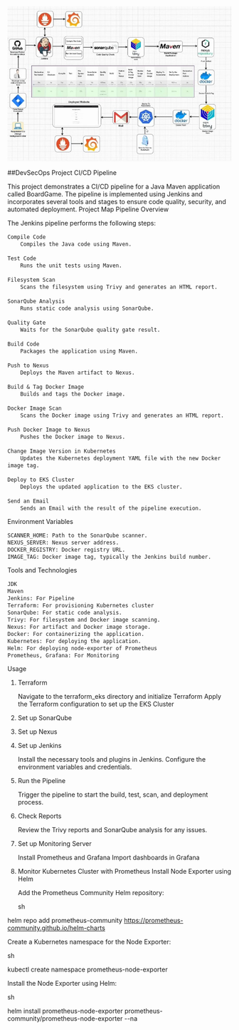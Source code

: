 ![Alt text](DevSecOps.jpeg)

##DevSecOps Project CI/CD Pipeline

This project demonstrates a CI/CD pipeline for a Java Maven application called BoardGame. The pipeline is implemented using Jenkins and incorporates several tools and stages to ensure code quality, security, and automated deployment.
Project Map
Pipeline Overview

The Jenkins pipeline performs the following steps:

    Compile Code
        Compiles the Java code using Maven.

    Test Code
        Runs the unit tests using Maven.

    Filesystem Scan
        Scans the filesystem using Trivy and generates an HTML report.

    SonarQube Analysis
        Runs static code analysis using SonarQube.

    Quality Gate
        Waits for the SonarQube quality gate result.

    Build Code
        Packages the application using Maven.

    Push to Nexus
        Deploys the Maven artifact to Nexus.

    Build & Tag Docker Image
        Builds and tags the Docker image.

    Docker Image Scan
        Scans the Docker image using Trivy and generates an HTML report.

    Push Docker Image to Nexus
        Pushes the Docker image to Nexus.

    Change Image Version in Kubernetes
        Updates the Kubernetes deployment YAML file with the new Docker image tag.

    Deploy to EKS Cluster
        Deploys the updated application to the EKS cluster.

    Send an Email
        Sends an Email with the result of the pipeline execution.

Environment Variables

    SCANNER_HOME: Path to the SonarQube scanner.
    NEXUS_SERVER: Nexus server address.
    DOCKER_REGISTRY: Docker registry URL.
    IMAGE_TAG: Docker image tag, typically the Jenkins build number.

Tools and Technologies

    JDK
    Maven
    Jenkins: For Pipeline
    Terraform: For provisioning Kubernetes cluster
    SonarQube: For static code analysis.
    Trivy: For filesystem and Docker image scanning.
    Nexus: For artifact and Docker image storage.
    Docker: For containerizing the application.
    Kubernetes: For deploying the application.
    Helm: For deploying node-exporter of Prometheus
    Prometheus, Grafana: For Monitoring

Usage
1. Terraform

    Navigate to the terraform_eks directory and initialize Terraform
    Apply the Terraform configuration to set up the EKS Cluster

2. Set up SonarQube
3. Set up Nexus
4. Set up Jenkins

    Install the necessary tools and plugins in Jenkins.
    Configure the environment variables and credentials.

5. Run the Pipeline

    Trigger the pipeline to start the build, test, scan, and deployment process.

6. Check Reports

    Review the Trivy reports and SonarQube analysis for any issues.

7. Set up Monitoring Server

    Install Prometheus and Grafana
    Import dashboards in Grafana

8. Monitor Kubernetes Cluster with Prometheus
Install Node Exporter using Helm

    Add the Prometheus Community Helm repository:

    sh

helm repo add prometheus-community https://prometheus-community.github.io/helm-charts

Create a Kubernetes namespace for the Node Exporter:

sh

kubectl create namespace prometheus-node-exporter

Install the Node Exporter using Helm:

sh

helm install prometheus-node-exporter prometheus-community/prometheus-node-exporter --na
